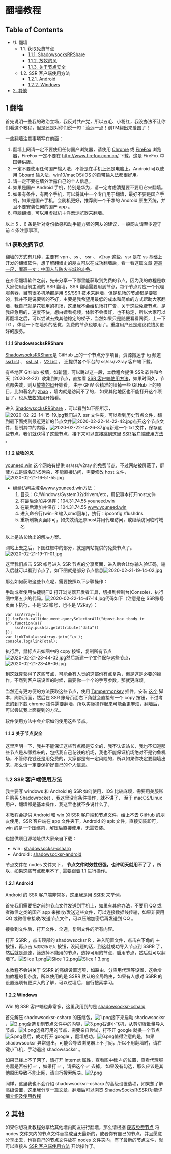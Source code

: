 # 翻墙教程

## Table of Contents

- \1. 翻墙
  - 1.1. 获取免费节点
    - [1.1.1. ShadowsocksRRShare](#orge19d202)
    - [1.1.2. 放牧的风](#org9c5021d)
    - [1.1.3. 关于节点安全](#org0898b75)
  - 1.2. SSR 客户端使用方法
    - [1.2.1. Android](#org46e563e)
    - [1.2.2. Windows](#orge61d31a)
- [2. 其他](#org7e74300)

## 1 翻墙

首先说明一些我的政治立场，我反对共产党，所以五毛、小粉红，我没办法不让你们看这个教程，但是还是对你们说一句：滚远一点！别TM翻出来爱国了！

一些翻墙注意事项写在前面：

1. 翻墙上网请一定不要使用任何国产浏览器，请使用 [Chrome](https://www.google.com/intl/zh-CN/chrome/) 或 [FireFox](https://www.mozilla.org/zh-CN/firefox/new/) 浏览器，FireFox 一定不要在 http://www.firefox.com.cn/ 下载，这是 FireFox 中国特供版。
2. 一定不要使用任何国产输入法，不管是在手机上还是电脑上。Android 可以使用 Gboard 输入法，win10/macOS/IOS 的自带输入法都很好用。
3. 请一定不要在墙外泄露自己的个人信息。
4. 如果是国产 Android 手机，特别是华为，请一定考虑清楚要不要用它来翻墙。
5. 如果有条件，有两个手机，可以将其中一个专门用于翻墙，最好不要是国产手机，如果是国产手机，会刷机更好，推荐刷一个干净的 Android 原生系统，并且不要安装任何的国产 app 。
6. 电脑翻墙，可以用虚拟机＋洋葱浏览器来翻墙。

以上 5 、6 条是针对身份敏感和动手能力强的网友的建议，一般网友请至少遵守前 4 条注意事项。

### 1.1 获取免费节点

翻墙的方式有几种，主要有 vpn 、ss 、 ssr 、 v2ray 这些，ssr 是在 ss 基础上开发的翻墙软件，想了解翻墙史的朋友可以在成功翻墙后，看一看这篇文章 [道高一尺，魔高一丈：中国人与防火长城的斗争](https://chinadigitaltimes.net/chinese/2020/01/matters｜道高一尺，魔高一丈：中国人与防火长城的斗/)。

在介绍翻墙软件之前，先来分享一下哪里能获取到免费的节点，因为我的教程是教大家使用目前主流的 SSR 翻墙，SSR 翻墙需要用到节点，每个节点对应一个代理服务器，目前很多机场都是用 SS/SSR 技术来翻墙，但是机场的节点都是要钱的，我并不是说要钱的不好，主要是我希望用最低的成本和简单的方式帮助大家翻墙，我自己就是花钱用的机场，这里我不会给机场打广告，关于这些免费节点，是我应急用的，速度不快，想白嫖看视频，体验不会很好，也不稳定，所以大家可以再翻墙之后，可以尝试去找其他稳定的梯子，当然如果只是随便看看网页，上一下 TG ，体验一下在墙外的感觉，免费的节点也够用了。重度用户还是建议花钱买更好的服务。

#### 1.1.1 ShadowsocksRRShare

[ShadowsocksRRShare](https://github.com/ruanfei/ShadowsocksRRShare)是 GitHub 上的一个节点分享项目，资源搬运于 tg 频道 [ssrList](https://t.me/ssrList) 、 [ssList](https://t.me/ssList) 、[V2List](https://t.me/V2List) 。 还提供各个平台的 ss/ssr/v2ray 客户端下载。

有些地区 GitHub 被墙，如新疆，可以跳过这一段，本教程会提供 SSR 软件和今天（2020-2-22）收集到的节点，直接看 [SSR 客户端使用方法](#org6297cd3)，如果时间久，节点都失效，则从[放牧的风](#org9c5021d)开始看。 由于 GFW 会精准的墙掉一些 GitHub 上的项目，比如著名的 [zhao](https://github.com/programthink/zhao) ，墙内就是访问不了的， 如果其他地区也不能打开这个项目了，也从[放牧的风](#org9c5021d)开始看。

进入 [ShadowsocksRRShare](https://github.com/ruanfei/ShadowsocksRRShare) ，可以看到如下图所示，![2020-02-22-14-15-19.jpg](../../../#ImageAssets/2020-02-22-14-15-19.jpg)我们进入 ssr 文件夹，可以看到历史节点文件，翻到最下面找到最近更新的节点文件![2020-02-22-14-22-42.jpg](../../../#ImageAssets/2020-02-22-14-22-42.jpg)点开这个节点文件，复制其中的内容，![2020-02-22-14-26-37.jpg](../../../#ImageAssets/2020-02-22-14-26-37.jpg)新建一个 txt 文件，保存这些节点，我们就获得了这些节点，接下来可以直接跳到这里 [SSR 客户端使用方法](#org6297cd3) 。

#### 1.1.2 放牧的风

[youneed.win](https://www.youneed.win/free-ssr) 这个网站有提供 ss/ssr/v2ray 的免费节点，不过网站被屏蔽了，屏蔽方式是域名DNS污染，不能直接访问，需要修改 host 文件，![2020-02-21-16-51-55.jpg](../../../#ImageAssets/2020-02-21-16-51-55.jpg)

- 继续访问主域名www.youneed.win方法：
  1. 目录：C:/Windows/System32/drivers/etc，用记事本打开host文件
  2. 在最后添加并保存：104.31.74.55 youneed.win
  3. 在最后添加并保存：104.31.74.55 www.youneed.win
  4. 进入命令行(win+R 输入cmd回车)，执行：ipconfig /flushdns
  5. 重新刷新页面即可，如失效请还原host并用代理访问，或继续访问临时域名

以上是站长给出的解决方案。

网站上去之后，下图红框中的部分，就是网站提供的免费节点了。![2020-02-21-19-11-01.jpg](../../../#ImageAssets/2020-02-21-19-11-01.jpg)

这里我们点击 SSR 帐号进入 SSR 节点的分享页面，进入后会让你输入验证码，输入后就可以看到节点了，如下图就是部分节点信息![2020-02-21-19-14-02.jpg](../../../#ImageAssets/2020-02-21-19-14-02.jpg)

那么如何获取这些节点呢，需要按照以下步骤操作：

手动或者使用快捷键F12 打开浏览器开发者工具，切换到控制台(Console)，执行图中第五步的代码。![2020-02-22-14-47-14.jpg](../../../#ImageAssets/2020-02-22-14-47-14.jpg)代码如下（注意是在 SSR账号页面下执行，不是 SS 账号，也不是 V2Ray）：

```
var ssrArray=[];
[].forEach.call(document.querySelectorAll("#post-box tbody tr a"),function(a){
    ssrArray.push(a.getAttribute("data"))
});
var linkTotal=ssrArray.join('\n');
console.log(linkTotal);
```

执行后，鼠标点击如图中的 copy 按钮，复制所有节点![2020-02-21-23-44-02.jpg](../../../#ImageAssets/2020-02-21-23-44-02.jpg)然后新建一个文件保存这些节点，![2020-02-21-23-48-06.jpg](../../../#ImageAssets/2020-02-21-23-48-06.jpg)

到这就算获得了这些节点，可能会有人觉的这部份有点复杂，但是这是必要的操作，不然到客户端设置的时候，需要你一个个的手写参数，那就更麻烦。

当然还有更方便的方法获取这些节点，使用 [Tampermonkey](https://chrome.google.com/webstore/detail/tampermonkey/dhdgffkkebhmkfjojejmpbldmpobfkfo?hl=zh-CN) 插件，安装 [这个](https://greasyfork.org/sr/scripts/385723-放牧的风免费ssr获取所有链接) 脚本，刷新页面，然后在 SSR 账号页面右下角就会直接有一个 copy 按钮，不过考虑的到下载 chrome 插件需要翻墙，所以实际操作起来可能会更麻烦，翻墙后，可以尝试我上面提到的方法。

软件使用方法中会介绍如何使用这些节点。

#### 1.1.3 关于节点安全

这里声明一下，我并不能保证这些节点都是安全的，我不认识站长，我也不知道那些节点是从哪找来的，包括我自己花钱的机场，我也不能保证机场绝对不是钓鱼机场，不管你花钱还是用免费的，大家都是有一定风险的，所以如果你决定要翻墙出来，那么请一定要保护好自己的个人信息。

### 1.2 SSR 客户端使用方法

我主要写 windows 和 Android 的 SSR 如何使用，IOS 比较麻烦，需要用美服账户购买 Shadowrocket ，我这里没有条件操作，就不讲了， 至于 macOS/Linux 用户，翻墙都是基本操作，我这里也就不多说什么了。

本教程会提供 Android 和 win 的 SSR 客户端和节点文件，给上不去 GitHub 的朋友使用，SSR 客户端在 app 文件夹下，Android 的 apk 文件，直接安装即可，win 的是一个压缩包，解压后直接使用，无需安装。

也提供项目源地址供大家亲自下载：

- win : [shadowsocksr-csharp](https://github.com/shadowsocksrr/shadowsocksr-csharp/releases)
- Android : [shadowsocksr-android](https://github.com/shadowsocksrr/shadowsocksr-android/releases)

节点文件在 nodes 文件夹下， **节点文件时效性很强，也许明天就用不了了** ，所以，如果这些节点都用不了 , 需要跟着 [1.1](#orgf778ca0) 进行操作。

#### 1.2.1 Android

Android 的 SSR 客户端非常多，这里我是用 [SSRR](https://github.com/shadowsocksrr/shadowsocksr-android/releases/download/3.5.4/shadowsocksr-android-3.5.4.apk) 来举例。

首先我们需要把之前的节点文件发送到手机上，如果有其他办法，不要用 QQ 或者微信之类的国产 app 来接收/发送这些文件，可以连接数据线传输，如果非要用 QQ 或微信来接收/发送节点文件，可以压缩加密后再发送到 QQ 。

接收到文件后，打开文件，全选，复制文件的所有内容。

打开 SSRR ，点击顶部的 shadowsocksr R ，进入配置文件，点击右下角的 ＋ 按钮，再点击 `从剪切版导入` 按钮，没问题的话，到这就成功导入节点到 SSRR 了，然后就是测速，筛选掉不能用的节点，选择可用的节点，启用节点，然后就可以翻墙了。![Slice 1.png](../../../#ImageAssets/Slice%201.png)![Slice 1 2.png](../../../#ImageAssets/Slice%201%202.png)![Slice 1 3.png](../../../#ImageAssets/Slice%201%203.png)

本教程不会讲关于 SSRR 的高级设置选项，如路由、分应用代理等设置，这会增加教程的复杂度，所以使用的是 SSRR 默认的全局路由，如果有人想对 SSRR 的设置选项有更深入的了解，可以过墙后，自行搜索学习。

#### 1.2.2 Windows

Win 的 SSR 客户端也非常多，这里我用到的是 [shadowsocksr-csharp](https://github.com/shadowsocksrr/shadowsocksr-csharp/releases)

首先解压 shadowsocksr-csharp 的压缩包，![1.png](../../../#ImageAssets/1.png)接下来启动 shadowsocksr ，![2.png](../../../#ImageAssets/2.png)全选复制节点文件中的内容，![3.png](../../../#ImageAssets/3.png)右键小飞机，从剪切版批量导入节点，![4.png](../../../#ImageAssets/4.png)选择可用的节点，需要亲自尝试，打不开 google 就换一个节点![5.png](../../../#ImageAssets/5.png)最后，成功打开 google ，翻墙成功。![6.png](../../../#ImageAssets/6.png)值得注意的是，如果 shadowsocksr 异常退出，可能会导致浏览器上不了网，所以不用翻墙时，请右键小飞机，手动退出 shadowsocksr 。

如果已经上不了网了，请打开 Internet 属性，查看图中标 4 的位置，查看代理服务器是否被打 ✅️ ，如果打 ✅️ ，请把这个 ✅️ 去掉， 如果没有勾选，那么应该是其他原因导致不能上网，请自行搜索解决。![7.png](../../../#ImageAssets/7.png)

同样，这里我也不会介绍 shadowsocksrr-csharp 的高级设置选项，如果想了解高级设置，这里我分享一篇文章，翻墙后可以浏览 [ShadowSocksR(SSR)功能详细介绍及使用教程](https://www.quchao.net/ShadowsocksR.html)

## 2 其他

如果你想将此教程分享给其他墙内网友进行翻墙，那么请根据 [获取免费节点](#orgf778ca0) 将 nodes 文件夹内的节点文件替换成当天最新的，或者你有自己的节点，并且愿意分享出去，也将自己的节点文件放在 nodes 文件夹内，有了最新的节点文件，就可以直接从 [SSR 客户端使用方法](#org6297cd3) 开始操作了。